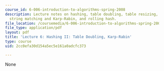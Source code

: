 ```yaml
---
course_id: 6-006-introduction-to-algorithms-spring-2008
description: Lecture notes on hashing, table doubling, table resizing, amortization,
  string matching and Karp-Rabin, and rolling hash.
file_location: /coursemedia/6-006-introduction-to-algorithms-spring-2008/2cc0efa30d154a5ec5e161a0adcfc373_lec6.pdf
file_type: application/pdf
layout: pdf
title: 'Lecture 6: Hashing II: Table Doubling, Karp-Rabin'
type: course
uid: 2cc0efa30d154a5ec5e161a0adcfc373

---
```

None